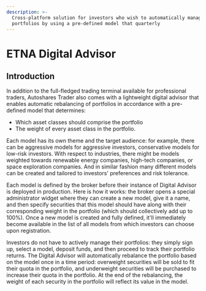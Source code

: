 ```yaml
---
description: >-
  Cross-platform solution for investors who wish to automatically manage their
  portfolios by using a pre-defined model that quarterly
---
```


# ETNA Digital Advisor

## Introduction

In addition to the full-fledged trading terminal available for professional traders, Autoshares Trader also comes with a lightweight digital advisor that enables automatic rebalancing of portfolios in accordance with a pre-defined model that determines:

* Which asset classes should comprise the portfolio
* The weight of every asset class in the portfolio.

Each model has its own theme and the target audience: for example, there can be aggressive models for aggressive investors, conservative models for low-risk investors. With respect to industries, there might be models weighted towards renewable energy companies, high-tech companies, or space exploration companies. And in similar fashion many different models can be created and tailored to investors' preferences and risk tolerance.

Each model is defined by the broker before their instance of Digital Advisor is deployed in production. Here is how it works: the broker opens a special administrator widget where they can create a new model, give it a name, and then specify securities that this model should have along with their corresponding weight in the portfolio \(which should collectively add up to 100%\). Once a new model is created and fully defined, it'll immediately become available in the list of all models from which investors can choose upon registration.

Investors do not have to actively manage their portfolios: they simply sign up, select a model, deposit funds, and then proceed to track their portfolio returns. The Digital Advisor will automatically rebalance the portfolio based on the model once in a time period: overweight securities will be sold to fit their quota in the portfolio, and underweight securities will be purchased to increase their quota in the portfolio. At the end of the rebalancing, the weight of each security in the portfolio will reflect its value in the model.

